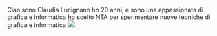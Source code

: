 Ciao sono Claudia Lucignano ho 20 anni, e sono una appassionata di grafica e informatica ho scelto NTA per sperimentare nuove tecniche di grafica e informatica 
![](img/ritratto.jpeg) 
